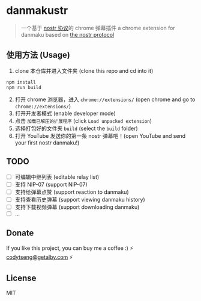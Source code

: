 # danmakustr

> 一个基于 [nostr 协议](https://nostr.com/)的 chrome 弹幕插件
> a chrome extension for danmaku based on [the nostr protocol](https://nostr.com/)

## 使用方法 (Usage)

1. clone 本仓库并进入文件夹 (clone this repo and cd into it)

```
npm install
npm run build
```

2. 打开 chrome 浏览器，进入 `chrome://extensions/` (open chrome and go to `chrome://extensions/`)
3. 打开开发者模式 (enable developer mode)
4. 点击 `加载已解压的扩展程序` (click `Load unpacked extension`)
5. 选择打包好的文件夹 `build` (select the `build` folder)
6. 打开 YouTube 发送你的第一条 nostr 弹幕吧！(open YouTube and send your first nostr danmaku!)

## TODO

- [ ] 可编辑中继列表 (editable relay list)
- [ ] 支持 NIP-07 (support NIP-07)
- [ ] 支持给弹幕点赞 (support reaction to danmaku)
- [ ] 支持查看历史弹幕 (support viewing danmaku history)
- [ ] 支持下载视频弹幕 (support downloading danmaku)
- [ ] ...

## Donate

If you like this project, you can buy me a coffee :) ⚡️ codytseng@getalby.com ⚡️

## License

MIT
